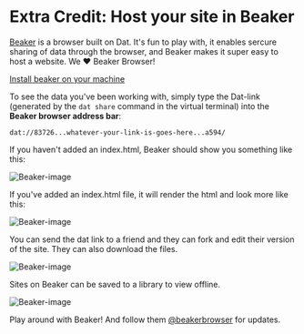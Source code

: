 # Extra Credit: Host your site in Beaker

[Beaker](https://beakerbrowser.com/) is a browser built on Dat. It's fun to play with, it enables sercure sharing of data through the browser, and Beaker makes it super easy to host a website. We :heart: Beaker Browser!

[Install beaker on your machine](https://beakerbrowser.com/docs/install/)

To see the data you've been working with, simply type the Dat-link (generated by the `dat share` command in the virtual terminal) into the **Beaker browser address bar**: 

`dat://83726...whatever-your-link-is-goes-here...a594/`

If you haven't added an index.html, Beaker should show you something like this: 

![Beaker-image](/img/beaker-screenshot-1.png)

If you've added an index.html file, it will render the html and look more like this:

![Beaker-image](/img/Beaker-screenshot-2.png)

You can send the dat link to a friend and they can fork and edit their version of the site. They can also download the files.

![Beaker-image](/img/Beaker-fork.png)

Sites on Beaker can be saved to a library to view offline. 

![Beaker-image](/img/Beaker-more.png)

Play around with Beaker! And follow them [@beakerbrowser](https://twitter.com/beakerbrowser) for updates.

